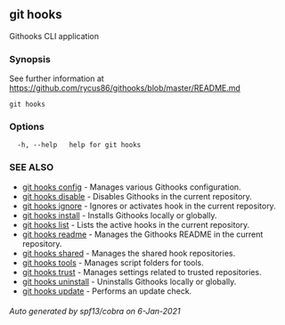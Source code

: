 ## git hooks

Githooks CLI application

### Synopsis

See further information at https://github.com/rycus86/githooks/blob/master/README.md

```
git hooks
```

### Options

```
  -h, --help   help for git hooks
```

### SEE ALSO

* [git hooks config](git_hooks_config.md)	 - Manages various Githooks configuration.
* [git hooks disable](git_hooks_disable.md)	 - Disables Githooks in the current repository.
* [git hooks ignore](git_hooks_ignore.md)	 - Ignores or activates hook in the current repository.
* [git hooks install](git_hooks_install.md)	 - Installs Githooks locally or globally.
* [git hooks list](git_hooks_list.md)	 - Lists the active hooks in the current repository.
* [git hooks readme](git_hooks_readme.md)	 - Manages the Githooks README in the current repository.
* [git hooks shared](git_hooks_shared.md)	 - Manages the shared hook repositories.
* [git hooks tools](git_hooks_tools.md)	 - Manages script folders for tools.
* [git hooks trust](git_hooks_trust.md)	 - Manages settings related to trusted repositories.
* [git hooks uninstall](git_hooks_uninstall.md)	 - Uninstalls Githooks locally or globally.
* [git hooks update](git_hooks_update.md)	 - Performs an update check.

###### Auto generated by spf13/cobra on 6-Jan-2021
